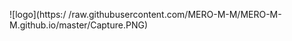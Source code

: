 ![logo](https:/     /raw.githubusercontent.com/MERO-M-M/MERO-M-M.github.io/master/Capture.PNG)                                 

   

